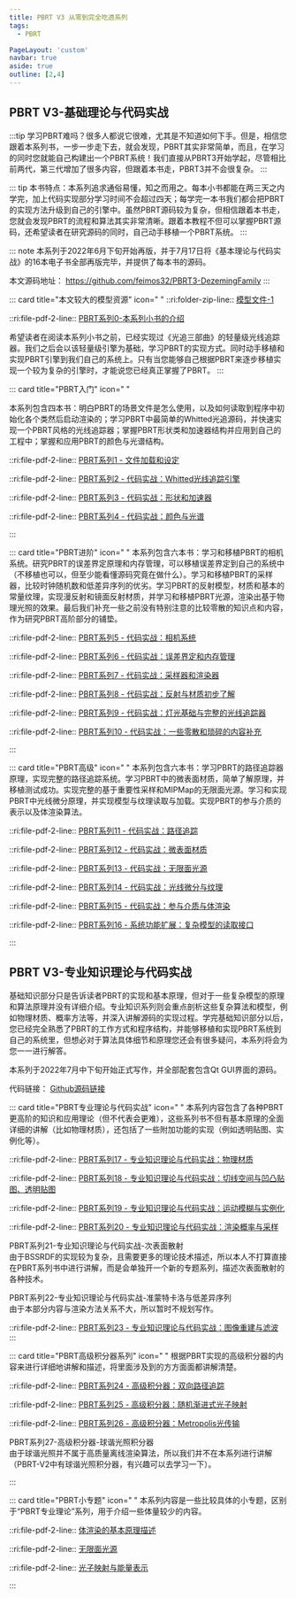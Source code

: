 ```yaml
---
title: PBRT V3 从零到完全吃透系列
tags:
  - PBRT

PageLayout: 'custom' 
navbar: true
aside: true
outline: [2,4]
---
```


## PBRT V3-基础理论与代码实战

:::tip
学习PBRT难吗？很多人都说它很难，尤其是不知道如何下手。但是，相信您跟着本系列书，一步一步走下去，就会发现，PBRT其实非常简单，而且，在学习的同时您就能自己构建出一个PBRT系统！我们直接从PBRT3开始学起，尽管相比前两代，第三代增加了很多内容，但跟着本书走，PBRT3并不会很复杂。
:::

::: tip
本书特点：本系列追求通俗易懂，知之而用之。每本小书都能在两三天之内学完，加上代码实现部分学习时间不会超过四天；每学完一本书我们都会把PBRT的实现方法升级到自己的引擎中。虽然PBRT源码较为复杂，但相信跟着本书走，您就会发现PBRT的流程和算法其实非常清晰。跟着本教程不但可以掌握PBRT源码，还希望读者在研究源码的同时，自己动手移植一个PBRT系统。
:::

::: note
本系列于2022年6月下旬开始再版，并于7月17日将《基本理论与代码实战》的16本电子书全部再版完毕，并提供了每本书的源码。

本文源码地址： https://github.com/feimos32/PBRT3-DezemingFamily
:::

::: card title="本文较大的模型资源" icon=" "
::ri:folder-zip-line:: [模型文件-1](\pdfs\PBRT\模型文件-1.zip)

::ri:file-pdf-2-line:: [PBRT系列0-本系列小书的介绍](/pdfs/PBRT/PBRT系列0-本系列小书的介绍.pdf)

希望读者在阅读本系列小书之前，已经实现过《光追三部曲》的轻量级光线追踪器。我们之后会以该轻量级引擎为基础，学习PBRT的实现方式。同时动手移植和实现PBRT引擎到我们自己的系统上。只有当您能够自己根据PBRT来逐步移植实现一个较为复杂的引擎时，才能说您已经真正掌握了PBRT。
:::

::: card title="PBRT入门" icon=" "

本系列包含四本书：明白PBRT的场景文件是怎么使用，以及如何读取到程序中初始化各个类然后启动渲染的；学习PBRT中最简单的Whitted光追源码，并快速实现一个PBRT风格的光线追踪器；掌握PBRT形状类和加速器结构并应用到自己的工程中；掌握和应用PBRT的颜色与光谱结构。

::ri:file-pdf-2-line:: [PBRT系列1 - 文件加载和设定](/pdfs/PBRT/PBRT系列1-文件加载和设定.pdf)  
  
  
::ri:file-pdf-2-line:: [PBRT系列2 - 代码实战：Whitted光线追踪引擎](/pdfs/PBRT/PBRT系列2-代码实战-Whitted光线追踪引擎.pdf)  
  
  
::ri:file-pdf-2-line:: [PBRT系列3 - 代码实战：形状和加速器](/pdfs/PBRT/PBRT系列3-代码实战-形状和加速器.pdf)  
  
  
::ri:file-pdf-2-line:: [PBRT系列4 - 代码实战：颜色与光谱](/pdfs/PBRT/PBRT系列4-代码实战-颜色与光谱.pdf)

:::

::: card title="PBRT进阶" icon=" "
本系列包含六本书：学习和移植PBRT的相机系统。研究PBRT的误差界定原理和内存管理，可以移植误差界定到自己的系统中（不移植也可以，但至少能看懂源码究竟在做什么）。学习和移植PBRT的采样器，比较时钟随机数和低差异序列的优劣。学习PBRT的反射模型，材质和基本的常量纹理，实现漫反射和镜面反射材质，并学习和移植PBRT光源，渲染出基于物理光照的效果。最后我们补充一些之前没有特别注意的比较零散的知识点和内容，作为研究PBRT高阶部分的铺垫。

::ri:file-pdf-2-line:: [PBRT系列5 - 代码实战：相机系统](/pdfs/PBRT/PBRT系列5-代码实战-相机系统.pdf)  
  
  
::ri:file-pdf-2-line:: [PBRT系列6 - 代码实战：误差界定和内存管理](/pdfs/PBRT/PBRT系列6-代码实战-误差界定和内存管理.pdf)  
  
  
::ri:file-pdf-2-line:: [PBRT系列7 - 代码实战：采样器和渲染器](/pdfs/PBRT/PBRT系列7-代码实战-采样器和渲染器.pdf)  
  
  
::ri:file-pdf-2-line:: [PBRT系列8 - 代码实战：反射与材质初步了解](/pdfs/PBRT/PBRT系列8-代码实战-反射与材质初步了解.pdf)  
  
  
::ri:file-pdf-2-line:: [PBRT系列9 - 代码实战：灯光基础与完整的光线追踪器](/pdfs/PBRT/PBRT系列9-代码实战-灯光基础与完整的光线追踪器.pdf)  
  
  
::ri:file-pdf-2-line:: [PBRT系列10 - 代码实战：一些零散和琐碎的内容补充](/pdfs/PBRT/PBRT系列10-代码实战-一些零散和琐碎的内容补充.pdf)

:::

::: card title="PBRT高级" icon=" "
本系列包含六本书：学习PBRT的路径追踪器原理，实现完整的路径追踪系统。学习PBRT中的微表面材质，简单了解原理，并移植测试成功。实现完整的基于重要性采样和MIPMap的无限面光源。学习和实现PBRT中光线微分原理，并实现模型与纹理读取与加载。实现PBRT的参与介质的表示以及体渲染算法。

::ri:file-pdf-2-line:: [PBRT系列11 - 代码实战：路径追踪](/pdfs/PBRT/PBRT系列11-代码实战-路径追踪.pdf)  
  
  
::ri:file-pdf-2-line:: [PBRT系列12 - 代码实战：微表面材质](/pdfs/PBRT/PBRT系列12-代码实战-微表面材质.pdf)  
  
  
::ri:file-pdf-2-line:: [PBRT系列13 - 代码实战：无限面光源](/pdfs/PBRT/PBRT系列13-代码实战-无限面光源.pdf)  
  
  
::ri:file-pdf-2-line:: [PBRT系列14 - 代码实战：光线微分与纹理](/pdfs/PBRT/PBRT系列14-代码实战-光线微分与纹理.pdf)  
  
  
::ri:file-pdf-2-line:: [PBRT系列15 - 代码实战：参与介质与体渲染](/pdfs/PBRT/PBRT系列15-代码实战-参与介质与体渲染.pdf)  
  
  
::ri:file-pdf-2-line:: [PBRT系列16 - 系统功能扩展：复杂模型的读取接口](/pdfs/PBRT/PBRT系列16-系统功能扩展-复杂模型的读取接口.pdf)

:::

## PBRT V3-专业知识理论与代码实战

基础知识部分只是告诉读者PBRT的实现和基本原理，但对于一些复杂模型的原理和算法原理并没有详细介绍。专业知识系列则会重点剖析这些复杂算法和模型，例如物理材质、概率方法等，并深入讲解源码的实现过程。学完基础知识部分以后，您已经完全熟悉了PBRT的工作方式和程序结构，并能够移植和实现PBRT系统到自己的系统里，但想必对于算法具体细节和原理您还会有很多疑问，本系列将会为您一一进行解答。

本系列于2022年7月中下旬开始正式写作，并全部配套包含Qt GUI界面的源码。

代码链接： [Github源码链接](https://github.com/feimos32/PBRT3-ProfessionalTheory-DezemingFamily)

::: card title="PBRT专业理论与代码实战" icon=" "
本系列内容包含了各种PBRT更高阶的知识和应用理论（但不代表会更难），这些系列书不但有基本原理的全面详细的讲解（比如物理材质），还包括了一些附加功能的实现（例如透明贴图、实例化等）。

::ri:file-pdf-2-line:: [PBRT系列17 - 专业知识理论与代码实战：物理材质](/pdfs/PBRT/PBRT系列17-专业知识理论与代码实战-物理材质.pdf)  
  
  
::ri:file-pdf-2-line:: [PBRT系列18 - 专业知识理论与代码实战：切线空间与凹凸贴图、透明贴图](/pdfs/PBRT/PBRT系列18-专业知识理论与代码实战-切线空间与凹凸贴图、透明贴图.pdf)  
  
  
::ri:file-pdf-2-line:: [PBRT系列19 - 专业知识理论与代码实战：运动模糊与实例化](/pdfs/PBRT/PBRT系列19-专业知识理论与代码实战-运动模糊与实例化.pdf)  
  
  
::ri:file-pdf-2-line:: [PBRT系列20 - 专业知识理论与代码实战：渲染概率与采样](/pdfs/PBRT/PBRT系列20-专业知识理论与代码实战-渲染概率与采样.pdf)  
  
  
PBRT系列21-专业知识理论与代码实战-次表面散射  
由于BSSRDF的实现较为复杂，且需要更多的理论技术描述，所以本人不打算直接在PBRT系列书中进行讲解，而是会单独开一个新的专题系列，描述次表面散射的各种技术。  
  
  
PBRT系列22-专业知识理论与代码实战-准蒙特卡洛与低差异序列  
由于本部分内容与渲染方法关系不大，所以暂时不规划写作。  
  
  
::ri:file-pdf-2-line:: [PBRT系列23 - 专业知识理论与代码实战：图像重建与滤波](/pdfs/PBRT/PBRT系列23-专业知识理论与代码实战-图像重建与滤波.pdf)  
:::

::: card title="PBRT高级积分器系列" icon=" "
根据PBRT实现的高级积分器的内容来进行详细地讲解和描述，将里面涉及到的方方面面都讲解清楚。

::ri:file-pdf-2-line:: [PBRT系列24 - 高级积分器：双向路径追踪](/pdfs/PBRT/PBRT系列24-高级积分器-双向路径追踪.pdf)  
  
  
::ri:file-pdf-2-line:: [PBRT系列25 - 高级积分器：随机渐进式光子映射](/pdfs/PBRT/PBRT系列25-高级积分器-随机渐进式光子映射.pdf)  
  
  
::ri:file-pdf-2-line:: [PBRT系列26 - 高级积分器：Metropolis光传输](/pdfs/PBRT/PBRT系列26-高级积分器-Metropolis光传输.pdf)  
  
  
PBRT系列27-高级积分器-球谐光照积分器  
由于球谐光照并不属于高质量离线渲染算法，所以我们并不在本系列进行讲解（PBRT-V2中有球谐光照积分器，有兴趣可以去学习一下）。

:::

::: card title="PBRT小专题" icon=" "
本系列内容是一些比较具体的小专题，区别于“PBRT专业理论”系列，用于介绍一些体量较少的内容。

::ri:file-pdf-2-line:: [体渲染的基本原理描述](/pdfs/PBRT/PBRT小专题-体渲染的基本原理描述.pdf)

::ri:file-pdf-2-line:: [无限面光源](/pdfs/PBRT/PBRT小专题-无限面光源.pdf)

::ri:file-pdf-2-line:: [光子映射与能量表示](/pdfs/PBRT/PBRT小专题-光子映射与能量表示.pdf)

:::